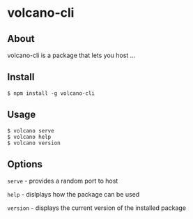 # volcano-cli

## About
volcano-cli is a package that lets you host ... 

## Install
```console
$ npm install -g volcano-cli
```

## Usage
```console
$ volcano serve
$ volcano help
$ volcano version
```

## Options

```serve```       - provides a random port to host

```help```        - dislplays how the package can be used

```version```     - displays the current version of the installed package
